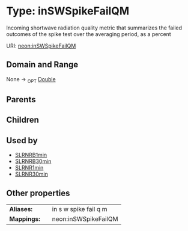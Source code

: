 
# Type: inSWSpikeFailQM


Incoming shortwave radiation quality metric that summarizes the failed outcomes of the spike test over the averaging period, as a percent

URI: [neon:inSWSpikeFailQM](https://data.neonscience.org/inSWSpikeFailQM)


## Domain and Range

None ->  <sub>OPT</sub> [Double](types/Double.md)

## Parents


## Children


## Used by

 * [SLRNRB1min](SLRNRB1min.md)
 * [SLRNRB30min](SLRNRB30min.md)
 * [SLRNR1min](SLRNR1min.md)
 * [SLRNR30min](SLRNR30min.md)

## Other properties

|  |  |  |
| --- | --- | --- |
| **Aliases:** | | in s w spike fail q m |
| **Mappings:** | | neon:inSWSpikeFailQM |

